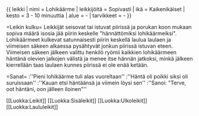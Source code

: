 {{ leikki
 | nimi          = Lohikäärme
 | leikkijöitä   = Sopivasti
 | ikä           = Kaikenikäiset
 | kesto         = 3 - 10 minuuttia
 | alue          = -
 | tarvikkeet    = -
}}

=Leikin kulku=
Leikkijät seisovat tai istuvat piirissä ja porukan koon mukaan sopiva määrä isosia jää piirin keskelle "hännättömiksi lohikäärmeiksi". Lohikäärmeet kulkevat satunnaisesti piirin keskellä laulua laulaen ja viimeisen säkeen alkaessa pysähtyvät jonkun piirissä istuvan eteen. Viimeisen säkeen jälkeen valittu henkilö ryömii kaikkien lohikäärmeen häntänä olevien jalkojen välistä ja menee itse hännän jatkoksi, minkä jälkeen kierrellään taas laulaen kunnes piirissä ei ole enää ketään.

=Sanat=
:''Pieni lohikäärme tuli alas vuoreltaan''
:''Häntä oli poikki siksi oli suruissaan''
:''Kauan etsi häntäänsä ja viimein löysi sen''
:''Sanoi: "Terve, oot häntäni, oon jälleen iloinen"''

[[Luokka:Leikit]]
[[Luokka:Sisäleikit]]
[[Luokka:Ulkoleikit]]
[[Luokka:Laululeikit]]
